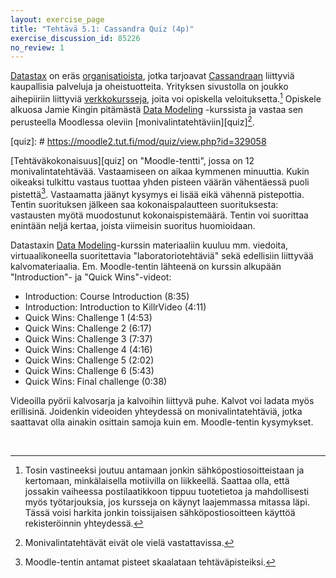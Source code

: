 ```yaml
---
layout: exercise_page
title: "Tehtävä 5.1: Cassandra Quiz (4p)"
exercise_discussion_id: 85226
no_review: 1
---
```


[Datastax][Datastax] on eräs [organisatioista][orgs], jotka tarjoavat [Cassandraan][Cassandra] liittyviä kaupallisia palveluja ja oheistuotteita. Yrityksen sivustolla on joukko aihepiiriin liittyviä [verkkokursseja][courses], joita voi opiskella veloituksetta.[^1] Opiskele alkuosa Jamie Kingin pitämästä [Data Modeling][Data-Modeling] -kurssista ja vastaa sen perusteella Moodlessa oleviin [monivalintatehtäviin][quiz][^0].


[Datastax]: http://www.datastax.com
[Cassandra]: http://cassandra.apache.org
[orgs]: https://wiki.apache.org/cassandra/ThirdPartySupport
[courses]: https://academy.datastax.com/courses/
[Data-Modeling]: https://academy.datastax.com/resources/ds220-data-modeling

[quiz]: # https://moodle2.tut.fi/mod/quiz/view.php?id=329058

[^0]: Monivalintatehtävät eivät ole vielä vastattavissa.


[^1]: Tosin vastineeksi joutuu antamaan jonkin sähköpostiosoitteistaan ja kertomaan, minkälaisella motiivilla on liikkeellä. Saattaa olla, että jossakin vaiheessa postilaatikkoon tippuu tuotetietoa ja mahdollisesti myös työtarjouksia, jos kursseja on käynyt laajemmassa mitassa läpi. Tässä voisi harkita jonkin toissijaisen sähköpostiosoitteen käyttöä rekisteröinnin yhteydessä.

[Tehtäväkokonaisuus][quiz] on "Moodle-tentti", jossa on 12 monivalintatehtävää. Vastaamiseen on aikaa kymmenen minuuttia. Kukin oikeaksi tulkittu vastaus tuottaa yhden pisteen väärän vähentäessä puoli pistettä[^2]. Vastaamatta jäänyt kysymys ei lisää eikä vähennä pistepottia. Tentin suorituksen jälkeen saa kokonaispalautteen suorituksesta: vastausten myötä muodostunut kokonaispistemäärä. Tentin voi suorittaa enintään neljä kertaa, joista viimeisin suoritus huomioidaan. 

[^2]: Moodle-tentin antamat pisteet skaalataan tehtäväpisteiksi.

Datastaxin [Data Modeling][Data-Modeling]-kurssin materiaaliin kuuluu mm. viedoita, virtuaalikoneella suoritettavia "laboratoriotehtäviä" sekä edellisiin liittyvää kalvomateriaalia. Em. Moodle-tentin lähteenä on kurssin alkupään "Introduction"- ja "Quick Wins"-videot:

* Introduction: Course Introduction (8:35)
* Introduction: Introduction to KillrVideo (4:11)
* Quick Wins: Challenge 1 (4:53)
* Quick Wins: Challenge 2 (6:17)
* Quick Wins: Challenge 3 (7:37)
* Quick Wins: Challenge 4 (4:16)
* Quick Wins: Challenge 5 (2:02) 
* Quick Wins: Challenge 6 (5:43)
* Quick Wins: Final challenge (0:38)

Videoilla pyörii kalvosarja ja kalvoihin liittyvä puhe. Kalvot voi ladata myös erillisinä. Joidenkin videoiden yhteydessä on monivalintatehtäviä, jotka saattavat olla ainakin osittain samoja kuin em. Moodle-tentin kysymykset.
 

<br/>
